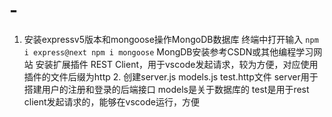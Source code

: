 # -
1. 安装expressv5版本和mongoose操作MongoDB数据库 终端中打开输入 ``` npm i express@next npm i mongoose ``` MongDB安装参考CSDN或其他编程学习网站 安装扩展插件 REST Client，用于vscode发起请求，较为方便，对应使用插件的文件后缀为http 2. 创建server.js  models.js  test.http文件       server用于搭建用户的注册和登录的后端接口     models是关于数据库的     test是用于rest client发起请求的，能够在vscode运行，方便
